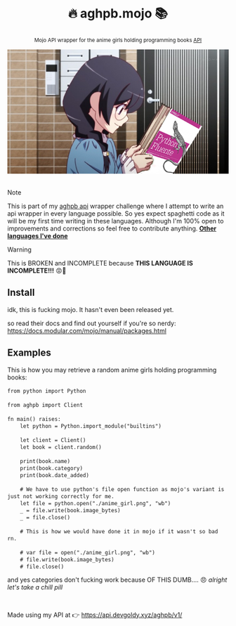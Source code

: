 <div align="center">

  # 🔥 aghpb.mojo 📚
  <sub>Mojo API wrapper for the anime girls holding programming books [API](https://api.devgoldy.xyz/aghpb/v1/docs)</sub>

</div>

<div align="center">

  <img src="./assets/book_1.png" width="600px">

</div>

<br>

> [!Note]
> 
> This is part of my [aghpb api](https://github.com/THEGOLDENPRO/aghpb_api) wrapper challenge where I attempt to write an api wrapper in every language possible. So yes expect spaghetti code as it will be my first time writing in these languages. Although I'm 100% open to improvements and corrections so feel free to contribute anything.
> **[Other languages I've done](https://github.com/THEGOLDENPRO/aghpb_api#-api-wrappers)**

> [!Warning]
> 
> This is BROKEN and INCOMPLETE because **THIS LANGUAGE IS INCOMPLETE!!!** 😡💢

## Install
idk, this is fucking mojo. It hasn't even been released yet.

so read their docs and find out yourself if you're so nerdy: https://docs.modular.com/mojo/manual/packages.html

## Examples
This is how you may retrieve a random anime girls holding programming books:
```mojo
from python import Python

from aghpb import Client

fn main() raises:
    let python = Python.import_module("builtins")

    let client = Client()
    let book = client.random()

    print(book.name)
    print(book.category)
    print(book.date_added)

    # We have to use python's file open function as mojo's variant is just not working correctly for me.
    let file = python.open("./anime_girl.png", "wb")
    _ = file.write(book.image_bytes)
    _ = file.close()

    # This is how we would have done it in mojo if it wasn't so bad rn.

    # var file = open("./anime_girl.png", "wb")
    # file.write(book.image_bytes)
    # file.close()
```
and yes categories don't fucking work because OF THIS DUMB.... 😠 *alright let's take a chill pill* 

<br>

Made using my API at 👉 https://api.devgoldy.xyz/aghpb/v1/